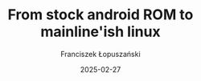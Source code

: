 ---
author: "Franciszek Łopuszański"
title: "From stock android ROM to mainline'ish linux"
date: "2025-02-27"
---